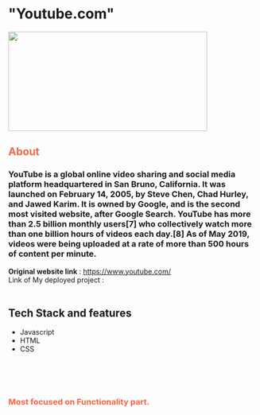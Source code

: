 <h1> "Youtube.com"  </h1>
<img src="https://th.bing.com/th/id/OIP.mWMDzrxBslIH5yUIacW0ZgHaBp?w=281&h=77&c=7&r=0&o=5&pid=1.7" width="400" height="200">

<h2 style="color:Tomato;">About</h2>

<h3 >YouTube is a global online video sharing and social media platform headquartered in San Bruno, California. It was launched on February 14, 2005, by Steve Chen, Chad Hurley, and Jawed Karim. It is owned by Google, and is the second most visited website, after Google Search. YouTube has more than 2.5 billion monthly users[7] who collectively watch more than one billion hours of videos each day.[8] As of May 2019, videos were being uploaded at a rate of more than 500 hours of content per minute.</h3>


**Original website link** :  https://www.youtube.com/
 <br/>
 Link of My deployed project :  
 <br/>
 
 
## Tech Stack and features
- Javascript
- HTML
- CSS



<br/><br/><br/>

<h3 style="color:Tomato;">
    Most focused on Functionality part.
</h3>
<br/> <br/>
